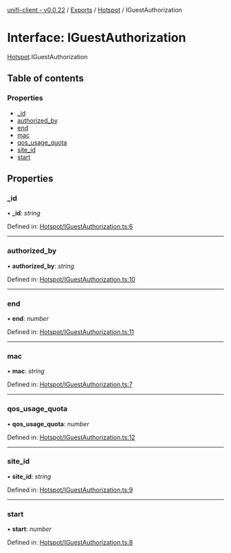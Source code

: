 [unifi-client - v0.0.22](../README.md) / [Exports](../modules.md) / [Hotspot](../modules/hotspot.md) / IGuestAuthorization

# Interface: IGuestAuthorization

[Hotspot](../modules/hotspot.md).IGuestAuthorization

## Table of contents

### Properties

- [\_id](hotspot.iguestauthorization.md#_id)
- [authorized\_by](hotspot.iguestauthorization.md#authorized_by)
- [end](hotspot.iguestauthorization.md#end)
- [mac](hotspot.iguestauthorization.md#mac)
- [qos\_usage\_quota](hotspot.iguestauthorization.md#qos_usage_quota)
- [site\_id](hotspot.iguestauthorization.md#site_id)
- [start](hotspot.iguestauthorization.md#start)

## Properties

### \_id

• **\_id**: *string*

Defined in: [Hotspot/IGuestAuthorization.ts:6](https://github.com/thib3113/unifi-client/blob/90eb43b/src/Hotspot/IGuestAuthorization.ts#L6)

___

### authorized\_by

• **authorized\_by**: *string*

Defined in: [Hotspot/IGuestAuthorization.ts:10](https://github.com/thib3113/unifi-client/blob/90eb43b/src/Hotspot/IGuestAuthorization.ts#L10)

___

### end

• **end**: *number*

Defined in: [Hotspot/IGuestAuthorization.ts:11](https://github.com/thib3113/unifi-client/blob/90eb43b/src/Hotspot/IGuestAuthorization.ts#L11)

___

### mac

• **mac**: *string*

Defined in: [Hotspot/IGuestAuthorization.ts:7](https://github.com/thib3113/unifi-client/blob/90eb43b/src/Hotspot/IGuestAuthorization.ts#L7)

___

### qos\_usage\_quota

• **qos\_usage\_quota**: *number*

Defined in: [Hotspot/IGuestAuthorization.ts:12](https://github.com/thib3113/unifi-client/blob/90eb43b/src/Hotspot/IGuestAuthorization.ts#L12)

___

### site\_id

• **site\_id**: *string*

Defined in: [Hotspot/IGuestAuthorization.ts:9](https://github.com/thib3113/unifi-client/blob/90eb43b/src/Hotspot/IGuestAuthorization.ts#L9)

___

### start

• **start**: *number*

Defined in: [Hotspot/IGuestAuthorization.ts:8](https://github.com/thib3113/unifi-client/blob/90eb43b/src/Hotspot/IGuestAuthorization.ts#L8)

